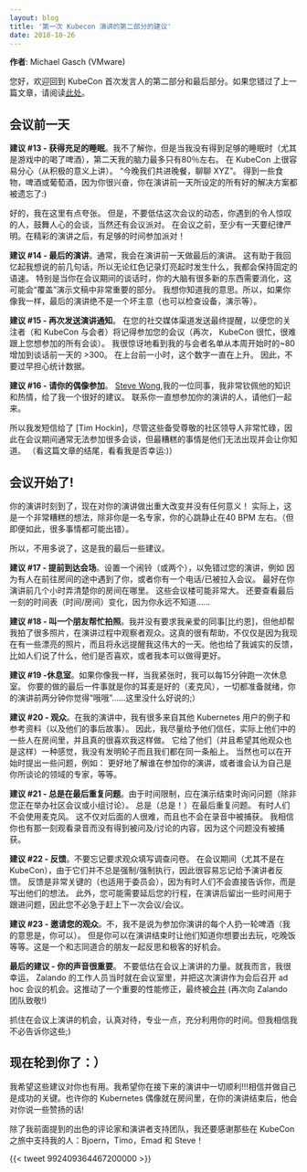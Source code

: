 ```yaml
---
layout: blog
title: '第一次 Kubecon 演讲的第二部分的建议'
date: 2018-10-26
---
```


<!--
---
layout: blog
title: 'Tips for Your First Kubecon Presentation - Part 2'
date: 2018-10-26
---
-->

<!--
**Author**: Michael Gasch (VMware)
-->

**作者**: Michael Gasch (VMware)

<!--
Hello and welcome back to the second and final part about tips for KubeCon first-time speakers. If you missed the last post, please give it a read [here](https://kubernetes.io/blog/2018/10/18/tips-for-your-first-kubecon-presentation---part-1/).
-->

您好，欢迎回到 KubeCon 首次发言人的第二部分和最后部分。如果您错过了上一篇文章，请阅读[此处](https://kubernetes.io/blog/2018/10/18/tips-for-your-first-kubecon-presentation---part-1/)。

<!--
## The Day before the Show
-->

## 会议前一天

<!--
**Tip #13 - Get enough sleep**. I don't know about you, but when I don't get enough sleep (especially when beer is in the game), the next day my brain power is around 80% at best. It's very easy to get distracted at KubeCon (in a positive sense). "Let's have dinner tonight and chat about XYZ". Get some food, beer or wine because you're so excited and all the good resolutions you had set for the day before your presentation are forgotten :) 
-->

**建议 #13 - 获得充足的睡眠**。我不了解你，但是当我没有得到足够的睡眠时（尤其是游戏中的喝了啤酒），第二天我的脑力最多只有80％左右。 在 KubeCon 上很容易分心（从积极的意义上讲）。 “今晚我们共进晚餐，聊聊 XYZ”。 得到一些食物，啤酒或葡萄酒，因为你很兴奋，你在演讲前一天所设定的所有好的解决方案都被遗忘了:) 

<!--
OK, I'm slightly exaggerating here. But don't underestimate the dynamics of this conference, the amazing people you meet, the inspiring talks and of course the conference party. Be disciplined, at least that one day. There's enough time to party after your great presentation!
-->

好的，我在这里有点夸张。 但是，不要低估这次会议的动态，你遇到的令人惊叹的人，鼓舞人心的会谈，当然还有会议派对。 在会议之前，至少有一天要纪律严明。在精彩的演讲之后，有足够的时间参加派对！

<!--
**Tip #14 - A final dry-run**. Usually, I do a final dry-run of my presentation the day before the talk. This helps me to recall the first few sentences I want to say so I keep the flow no matter what happens when the red recording light goes on. Especially when your talk is later during the conference, there's so much new stuff your brain has to digest which could "overwrite" the very important parts of your presentation. I think you know what I mean. So, if you're like me, a final dry-run is never a bad idea (also to check equipment, demos, etc.).
-->

**建议 #14 - 最后的演讲**。通常，我会在演讲前一天做最后的演讲。 这有助于我回忆起我想说的前几句话，所以无论红色记录灯亮起时发生什么，我都会保持固定的语速。 特别是当你在会议期间的谈话时，你的大脑有很多新的东西需要消化，这可能会“覆盖”演示文稿中非常重要的部分。 我想你知道我的意思。所以，如果你像我一样，最后的演讲绝不是一个坏主意（也可以检查设备，演示等）。

<!--
**Tip #15 - Promote your session, again**. Send out a final reminder on your social media channels so your followers (and KubeCon attendees) will recall to attend your session (again, KubeCon is busy and it's hard to keep up with all the talks you wanted to attend). I was surprised to see my attendee list jumping from ~80 at the beginning of the week to >300 the day before the talk. The number kept rising even an hour before going on stage. So don't worry about the stats too early.
-->

**建议 #15 - 再次发送演讲通知**。 在您的社交媒体渠道发送最终提醒，以便您的关注者（和 KubeCon 与会者）将记得参加您的会议（再次， KubeCon 很忙，很难跟上您想参加的所有会谈）。 我很惊讶地看到我的与会者名单从本周开始时的~80增加到谈话前一天的 >300。 在上台前一小时，这个数字一直在上升。 因此，不要过早担心统计数据。

<!--
**Tip #16 - Ask your idols to attend**. [Steve Wong](https://twitter.com/cantbewong), a colleague of mine who I really admire for his knowledge and passion, gave me a great advise. Reach out to the people you always wanted to attend your talk and kindly ask them to come along. 
-->

**建议 #16 - 请你的偶像参加**。 [Steve Wong](https://twitter.com/cantbewong),我的一位同事，我非常钦佩他的知识和热情，给了我一个很好的建议。 联系你一直想参加你的演讲的人，请他们一起来。

<!--
So I texted the one and only [Tim Hockin](https://twitter.com/thockin?lang=de). Even though these well-respected community leaders are super busy and thus usually cannot attend many talks during the conference, the worst thing that can happen is that they cannot show up and will let you know. (see the end of this post to find out whether or not I was lucky :))
-->

所以我发短信给了 [Tim Hockin]，尽管这些备受尊敬的社区领导人非常忙碌，因此在会议期间通常无法参加很多会谈，但最糟糕的事情是他们无法出现并会让你知道。 （看这篇文章的结尾，看看我是否幸运:)）

<!--
## The show is on!
-->

## 会议开始了!

<!--
Your day has come and it doesn't make **any** sense to make big changes to your presentation now! Actually, that's a very bad idea unless you're an expert and your heartbeat at rest is around 40 BPM. (But even then many things can go horribly wrong). 
-->

你的演讲时刻到了，现在对你的演讲做出重大改变并没有任何意义！ 实际上，这是一个非常糟糕的想法，除非你是一名专家，你的心跳静止在40 BPM 左右。（但即便如此，很多事情都可能出错）。

<!--
So, without further ado, here are my final tips for you. 
-->

所以，不用多说了，这是我的最后一些建议。

<!--
**Tip #17 - Arrive ahead of time**. Set an alert (or two) to not miss your presentation, e.g. because somebody caught you on the way to the room or you got a call/have been pulled in a meeting. It's a good idea to find out were your room is at least some hours before your talk. These conference buildings can be very large. Also look for last minute schedule (time/room) changes, just because you never know...
-->

**建议 #17 - 提前到达会场**。设置一个闹铃（或两个），以免错过您的演讲，例如 因为有人在前往房间的途中遇到了你，或者你有一个电话/已被拉入会议。 最好在你演讲前几个小时弄清楚你的房间在哪里。 这些会议楼可能非常大。 还要查看最后一刻的时间表（时间/房间）变化，因为你永远不知道......

<!--
**Tip #18 - Ask a friend to take photos**. My dear colleague [Bjoern](https://twitter.com/bbrundert), without me asking for it, took a lot of pictures and watched the audience during the talk. This was really helpful, not just because I now have some nice shots that will always remind me of this great day. He also gave me honest feedback, e.g. what people said, whether they liked it or what I could have done better. 
-->

**建议 #18 - 叫一个朋友帮忙拍照**。我并没有要求我亲爱的同事[比约恩]，但他却帮我拍了很多照片，在演讲过程中观察者观众。这真的很有帮助，不仅仅是因为我现在有一些漂亮的照片，而且将永远提醒我这伟大的一天。他也给了我诚实的反馈，比如人们说了什么，他们是否喜欢，或者我本可以做得更好。

<!--
**Tip #19 - Restroom**. If you're like me, when I'm nervous I could run every 15 minutes. The last thing you want is that you are fully cabled (microphone), everything is set up and two minutes before your presentation you feel like "oh oh"...nothing more to say here ;)
-->

**建议 #19 -休息室**。如果你像我一样，当我紧张时，我可以每15分钟跑一次休息室。 你要的做的最后一件事就是你的耳麦是好的（麦克风），一切都准备就绪，你的演讲前两分钟你觉得“哦哦”......这里没什么好说的;）

<!--
**Tip #20 - The audience**. I had many examples and references from other Kubernetes users (and their postmortem stories) in my talk. So I tried to give them credit and actually some of them were in the room and really liked that I did so. It gave them (and hopefully the rest of the audience as well) the feeling that I did not invent the wheel and we are all in the same boat. Also feel free to ask some questions in the beginning, e.g. to get a better feeling about who is attending your talk, or who would consider himself an expert in the area of what you are talking about, etc.
-->

**建议 #20 - 观众**。在我的演讲中，我有很多来自其他 Kubernetes 用户的例子和参考资料（以及他们的事后故事）。 因此，我尽量给予他们信任，实际上他们中的一些人在房间里，并且真的很喜欢我这样做。 它给了他们（并且希望其他观众也是这样）一种感觉，我没有发明轮子而且我们都在同一条船上。 当然也可以在开始时提出一些问题，例如： 更好地了解谁在参加你的演讲，或者谁会认为自己是你所谈论的领域的专家，等等。

<!--
**Tip #21 - Repeat questions. Always**. Because of the time constraints, questions should be asked at the end of your presentation (unless you are giving a community meeting or panel of course). Always (always!) repeat the questions at the end. Sometimes people will not use the microphone. This is not only hard for the people in the back, but also it won't be captured on the recording. I am sure you also had that moment watching a recording and not getting what is being asked/discussed because the question was not captured.
-->

**建议 #21 - 总是在最后重复问题**。由于时间限制，应在演示结束时询问问题（除非您正在举办社区会议或小组讨论）。 总是（总是！）在最后重复问题。 有时人们不会使用麦克风。 这不仅对后面的人很难，而且也不会在录音中被捕获。 我相信你也有那一刻观看录音而没有得到被问及/讨论的内容，因为这个问题没有被捕获。

<!--
**Tip #22 - Feedback**. Don't forget to ask the audience to fill out the survey. They're not always enforced/mandatory during conferences (especially not at KubeCon), so it's easy to forget to give the speaker feedback. Feedback is super critical (also for the committee) as sometimes people won't directly tell you but rather write their thoughts. Also, you might want to block your calendar to leave some time after the presentation for follow-up questions, so you are not in the hurry to catch your next meeting/session.
-->

**建议 #22 - 反馈**。不要忘记要求观众填写调查问卷。 在会议期间（尤其不是在 KubeCon），由于它们并不总是强制/强制执行，因此很容易忘记给予演讲者反馈。 反馈是非常关键的（也适用于委员会），因为有时人们不会直接告诉你，而是写出他们的想法。 此外，您可能需要延后您的行程，在演讲后留出一些时间用于跟进问题，因此您不必急于赶上下一次会议/会议。

<!--
**Tip #23 - Invite your audience**. No, I don't mean to throw a round of beer for everyone attending your talk (I mean, you could). But you might let them know, at the end of your presentation, that you would like to hang out, have dinner, etc. A great opportunity to reflect and geek out with like-minded friends.
-->

**建议 #23 - 邀请您的观众**。不，我不是说为参加你演讲的每个人扔一轮啤酒（我的意思是，你可以）。 但是你可以在演讲结束时让他们知道你想要出去玩，吃晚饭等等。这是一个和志同道合的朋友一起反思和极客的好机会。

<!--
**Final Tip - Your Voice matters**. Don't underestimate the power of giving a talk at a conference. In my case I was lucky that the Zalando crew was in the room and took this talk as an opportunity for an ad hoc meeting after the conference. This drove an important performance fix forward, which eventually was [merged](https://github.com/kubernetes/kubernetes/pull/63437) (kudos to the Zalando team again!). 
-->

**最后的建议 - 你的声音很重要**。 不要低估在会议上演讲的力量。就我而言，我很幸运， Zalando 的工作人员当时就在会议室里，并把这次演讲作为会后召开 ad hoc 会议的机会。这推动了一个重要的性能修正，最终被[合并](https://github.com/kubernetes/kubernetes/pull/63437) (再次向 Zalando 团队致敬!)

<!--
Embrace the opportunity to give a talk at a conference, take it serious, be professional and make the best use of your time. But I'm sure I don't have to tell you that ;)
-->

抓住在会议上演讲的机会，认真对待，专业一点，充分利用你的时间。但我相信我不必告诉你这些;)

<!--
## Now it's on you :)
-->

## 现在轮到你了：）

<!--
I hope some of these tips are useful for you as well. And I wish you all the best for your upcoming talk!!! Believing in and being yourself is key to success. And perhaps your Kubernetes idol is in the room and has some nice words for you after your presentation!
-->

我希望这些建议对你也有用。我希望你在接下来的演讲中一切顺利!!!相信并做自己是成功的关键。也许你的 Kubernetes 偶像就在房间里，在你的演讲结束后，他会对你说一些赞扬的话!

<!--
Besides my fantastic reviewers and the speaker support team already mentioned above, I also would like to thank the people who supported me along this KubeCon journey: Bjoern, Timo, Emad and Steve!
-->
除了我前面提到的出色的评论家和演讲者支持团队，我还要感谢那些在 KubeCon 之旅中支持我的人：Bjoern，Timo，Emad 和 Steve！

{{< tweet 992409364467200000 >}}
